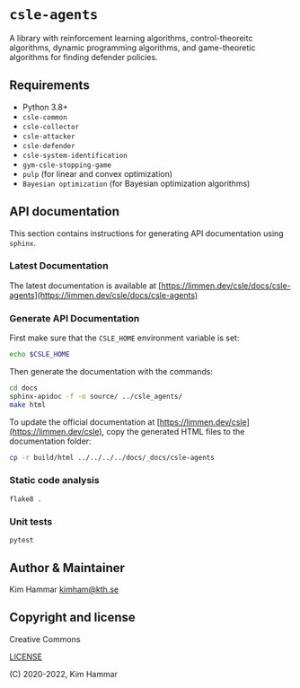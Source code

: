 # `csle-agents`

A library with reinforcement learning algorithms, control-theoreitc algorithms, dynamic programming algorithms,
and game-theoretic algorithms for finding defender policies.

## Requirements

- Python 3.8+
- `csle-common`
- `csle-collector`
- `csle-attacker`
- `csle-defender`
- `csle-system-identification`
- `gym-csle-stopping-game`
- `pulp` (for linear and convex optimization)
- `Bayesian optimization` (for Bayesian optimization algorithms)

## API documentation

This section contains instructions for generating API documentation using `sphinx`.

### Latest Documentation

The latest documentation is available at [https://limmen.dev/csle/docs/csle-agents](https://limmen.dev/csle/docs/csle-agents)

### Generate API Documentation

First make sure that the `CSLE_HOME` environment variable is set:
```bash
echo $CSLE_HOME
```
Then generate the documentation with the commands:
```bash
cd docs
sphinx-apidoc -f -o source/ ../csle_agents/
make html
```
To update the official documentation at [https://limmen.dev/csle](https://limmen.dev/csle), copy the generated HTML files to the documentation folder:
```bash
cp -r build/html ../../../../docs/_docs/csle-agents
```

### Static code analysis

```
flake8 .
```

### Unit tests

```
pytest
```

## Author & Maintainer

Kim Hammar <kimham@kth.se>

## Copyright and license

Creative Commons

[LICENSE](../../LICENSE.md)

(C) 2020-2022, Kim Hammar

